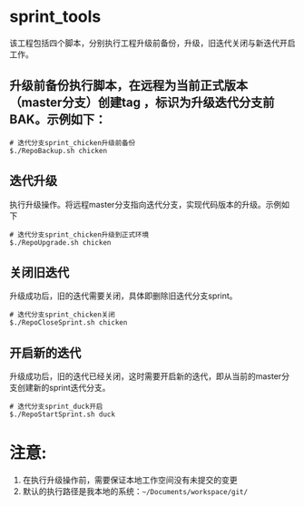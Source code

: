 # sprint_tools
该工程包括四个脚本，分别执行工程升级前备份，升级，旧迭代关闭与新迭代开启工作。
## 升级前备份执行脚本，在远程为当前正式版本（master分支）创建tag ，标识为升级迭代分支前BAK。示例如下：
```shell script
# 迭代分支sprint_chicken升级前备份
$./RepoBackup.sh chicken

```

## 迭代升级
执行升级操作。将远程master分支指向迭代分支，实现代码版本的升级。示例如下
```shell script
# 迭代分支sprint_chicken升级到正式环境
$./RepoUpgrade.sh chicken

```

## 关闭旧迭代
升级成功后，旧的迭代需要关闭，具体即删除旧迭代分支sprint。
```shell script
# 迭代分支sprint_chicken关闭
$./RepoCloseSprint.sh chicken

```

## 开启新的迭代
升级成功后，旧的迭代已经关闭，这时需要开启新的迭代，即从当前的master分支创建新的sprint迭代分支。
```shell script
# 迭代分支sprint_duck开启
$./RepoStartSprint.sh duck

```

# 注意:
1. 在执行升级操作前，需要保证本地工作空间没有未提交的变更
2. 默认的执行路径是我本地的系统：`~/Documents/workspace/git/`
